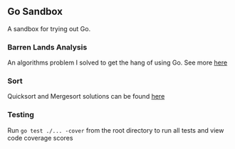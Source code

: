 ## Go Sandbox
A sandbox for trying out Go.

### Barren Lands Analysis
An algorithms problem I solved to get the hang of using Go. See more [here](https://github.com/randragon42/GoLang-sandbox/tree/master/barren-land)

### Sort
Quicksort and Mergesort solutions can be found [here](https://github.com/randragon42/GoLang-sandbox/tree/master/sort)

### Testing
Run ```go test ./... -cover``` from the root directory to run all tests and view code coverage scores
